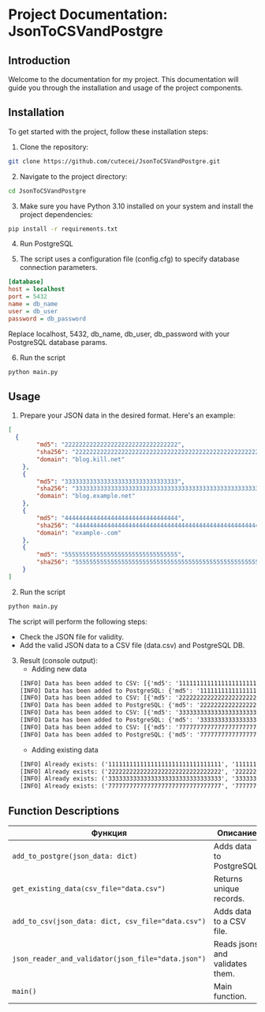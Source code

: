 # Project Documentation: JsonToCSVandPostgre
## Introduction

Welcome to the documentation for my project. This documentation will guide you through the installation and usage of the project components.

## Installation

To get started with the project, follow these installation steps:

1) Clone the repository:

```bash
git clone https://github.com/cutecei/JsonToCSVandPostgre.git
```

2) Navigate to the project directory:

```bash
cd JsonToCSVandPostgre
```

3) Make sure you have Python 3.10 installed on your system and install the project dependencies:

```bash
pip install -r requirements.txt
```

4) Run PostgreSQL

5) The script uses a configuration file (config.cfg) to specify database connection parameters.
```ini
[database]
host = localhost
port = 5432
name = db_name
user = db_user
password = db_password
```
   Replace localhost, 5432, db_name, db_user, db_password with your PostgreSQL database params.

6) Run the script
   
```bash
python main.py
```

## Usage

1) Prepare your JSON data in the desired format. Here's an example:

```json
[
  {
        "md5": "22222222222222222222222222222222",
        "sha256": "2222222222222222222222222222222222222222222222222222222222222222",
        "domain": "blog.kill.net"
    },
    {
        "md5": "33333333333333333333333333333333",
        "sha256": "3333333333333333333333333333333333333333333333333333333333333333",
        "domain": "blog.example.net"
    },
    {
        "md5": "44444444444444444444444444444444",
        "sha256": "4444444444444444444444444444444444444444444444444444444444444444",
        "domain": "example-.com"
    },
    {
        "md5": "55555555555555555555555555555555",
        "sha256": "5555555555555555555555555555555555555555555555555555555555555555"
    }
]
```

2) Run the script
```bash
python main.py
```
   The script will perform the following steps:
   - Check the JSON file for validity.
   - Add the valid JSON data to a CSV file (data.csv) and PostgreSQL DB.

3) Result (console output):
   - Adding new data
   ```cmd
   [INFO] Data has been added to CSV: [{'md5': '11111111111111111111111111111111', 'sha256': '1111111111111111111111111111111111111111111111111111111111111111', 'domain': 'blog.example.net'}]
   [INFO] Data has been added to PostgreSQL: {'md5': '11111111111111111111111111111111', 'sha256': '1111111111111111111111111111111111111111111111111111111111111111', 'domain': 'blog.example.net'}
   [INFO] Data has been added to CSV: [{'md5': '22222222222222222222222222222222', 'sha256': '2222222222222222222222222222222222222222222222222222222222222222', 'domain': 'blog.kill.net'}]        
   [INFO] Data has been added to PostgreSQL: {'md5': '22222222222222222222222222222222', 'sha256': '2222222222222222222222222222222222222222222222222222222222222222', 'domain': 'blog.kill.net'}   
   [INFO] Data has been added to CSV: [{'md5': '33333333333333333333333333333333', 'sha256': '3333333333333333333333333333333333333333333333333333333333333333', 'domain': 'blog.example.net'}]     
   [INFO] Data has been added to PostgreSQL: {'md5': '33333333333333333333333333333333', 'sha256': '3333333333333333333333333333333333333333333333333333333333333333', 'domain': 'blog.example.net'}
   [INFO] Data has been added to CSV: [{'md5': '77777777777777777777777777777777', 'sha256': '7777777777777777777777777777777777777777777777777777777777777777', 'domain': 'blog.example.net'}]
   [INFO] Data has been added to PostgreSQL: {'md5': '77777777777777777777777777777777', 'sha256': '7777777777777777777777777777777777777777777777777777777777777777', 'domain': 'blog.example.net'}
   ```
   - Adding existing data
   ```cmd
   [INFO] Already exists: ('11111111111111111111111111111111', '1111111111111111111111111111111111111111111111111111111111111111', 'blog.example.net')
   [INFO] Already exists: ('22222222222222222222222222222222', '2222222222222222222222222222222222222222222222222222222222222222', 'blog.kill.net')
   [INFO] Already exists: ('33333333333333333333333333333333', '3333333333333333333333333333333333333333333333333333333333333333', 'blog.example.net')
   [INFO] Already exists: ('77777777777777777777777777777777', '7777777777777777777777777777777777777777777777777777777777777777', 'blog.example.net')
   ```
## Function Descriptions

| Функция                | Описание|
|------------------------|-----------|
| `add_to_postgre(json_data: dict)` | Adds data to PostgreSQL. |
| `get_existing_data(csv_file="data.csv")`| Returns unique records. |
| `add_to_csv(json_data: dict, csv_file="data.csv")`| Adds data to a CSV file. |
| `json_reader_and_validator(json_file="data.json")` | Reads jsons and validates them. |
| `main()`| Main function. |


   
